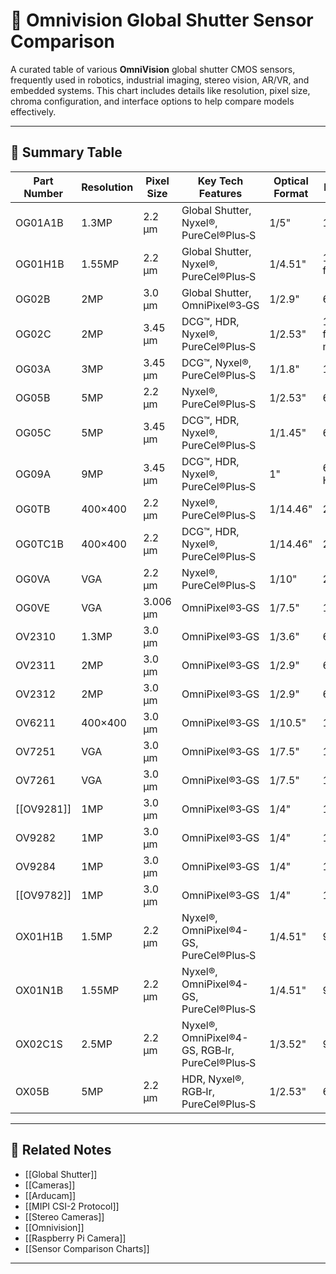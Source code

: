 # 📸 Omnivision Global Shutter Sensor Comparison

A curated table of various **OmniVision** global shutter CMOS sensors, frequently used in robotics, industrial imaging, stereo vision, AR/VR, and embedded systems. This chart includes details like resolution, pixel size, chroma configuration, and interface options to help compare models effectively.

---

## 🧠 Summary Table

| Part Number   | Resolution     | Pixel Size | Key Tech Features                                     | Optical Format | Frame Rate (Max)                      | CFA       | Output Format            | Interface          | Package         |
|---------------|----------------|------------|--------------------------------------------------------|----------------|---------------------------------------|-----------|---------------------------|---------------------|-----------------|
| OG01A1B       | 1.3MP          | 2.2 µm     | Global Shutter, Nyxel®, PureCel®Plus‑S                | 1/5"           | 120 fps                               | B&W       | RAW                       | MIPI                | COB, RW         |
| OG01H1B       | 1.55MP         | 2.2 µm     | Global Shutter, Nyxel®, PureCel®Plus‑S                | 1/4.51"        | 120 fps (MIPI), 30 fps (DVP)          | B&W       | —                         | DVP, MIPI           | CSP             |
| OG02B         | 2MP            | 3.0 µm     | Global Shutter, OmniPixel®3‑GS                        | 1/2.9"         | 60 fps                                | B&W, Color| RAW                       | DVP, MIPI           | COB, RW         |
| OG02C         | 2MP            | 3.45 µm    | DCG™, HDR, Nyxel®, PureCel®Plus‑S                     | 1/2.53"        | 120/180/240/300 fps (various modes)   | B&W, Color| 10/12-bit RAW             | LVDS, MIPI          | CSP             |
| OG03A         | 3MP            | 3.45 µm    | DCG™, Nyxel®, PureCel®Plus‑S                          | 1/1.8"         | 150 fps                               | B&W, Color| 10/12/14-bit RAW          | LVDS, MIPI          | CLGA            |
| OG05B         | 5MP            | 2.2 µm     | Nyxel®, PureCel®Plus‑S                                | 1/2.53"        | 60 fps                                | B&W, Color| 10-bit RAW                | DVP, MIPI           | CSP             |
| OG05C         | 5MP            | 3.45 µm    | DCG™, HDR, Nyxel®, PureCel®Plus‑S                     | 1/1.45"        | 60/120 fps                            | B&W, Color| 10/12/14-bit RAW          | LVDS, MIPI          | CLGA            |
| OG09A         | 9MP            | 3.45 µm    | DCG™, HDR, Nyxel®, PureCel®Plus‑S                     | 1"             | 60 fps (30 fps in HDR mode)           | B&W, Color| 10/12-bit RAW             | LVDS                | CLGA            |
| OG0TB         | 400×400        | 2.2 µm     | Nyxel®, PureCel®Plus‑S                                | 1/14.46"       | 240 fps                               | B&W       | 8/10-bit RAW              | MIPI, SPI           | CSP             |
| OG0TC1B       | 400×400        | 2.2 µm     | DCG™, HDR, Nyxel®, PureCel®Plus‑S                     | 1/14.46"       | 240–480 fps                           | B&W       | 8/10/12/14-bit RAW        | MIPI                | CSP             |
| OG0VA         | VGA            | 2.2 µm     | Nyxel®, PureCel®Plus‑S                                | 1/10"          | 240 fps                               | B&W       | RAW                       | MIPI / LVDS         | COB, CSP, RW    |
| OG0VE         | VGA            | 3.006 µm   | OmniPixel®3‑GS                                        | 1/7.5"         | 120 fps                               | B&W       | 8/10-bit RAW              | MIPI                | COB, CSP, RW    |
| OV2310        | 1.3MP          | 3.0 µm     | OmniPixel®3‑GS                                        | 1/3.6"         | 60 fps                                | B&W       | 10-bit RAW                | DVP, MIPI           | a‑CSP™          |
| OV2311        | 2MP            | 3.0 µm     | OmniPixel®3‑GS                                        | 1/2.9"         | 60 fps                                | B&W       | RAW                       | DVP, MIPI           | a‑CSP™          |
| OV2312        | 2MP            | 3.0 µm     | OmniPixel®3‑GS                                        | 1/2.9"         | 60 fps                                | RGB-Ir    | RGB-Ir                    | DVP, MIPI           | a‑CSP™          |
| OV6211        | 400×400        | 3.0 µm     | OmniPixel®3‑GS                                        | 1/10.5"        | 120 fps                               | Mono      | RAW                       | MIPI                | CSP             |
| OV7251        | VGA            | 3.0 µm     | OmniPixel®3‑GS                                        | 1/7.5"         | 120 fps                               | B&W       | 10-bit RAW                | MIPI / LVDS         | COB, CSP        |
| OV7261        | VGA            | 3.0 µm     | OmniPixel®3‑GS                                        | 1/7.5"         | 100 fps                               | Mono      | RAW                       | MIPI                | a‑CSP™          |
| [[OV9281]]    | 1MP            | 3.0 µm     | OmniPixel®3‑GS                                        | 1/4"           | 120 fps                               | Mono      | RAW                       | DVP, MIPI           | CSP             |
| OV9282        | 1MP            | 3.0 µm     | OmniPixel®3‑GS                                        | 1/4"           | 120 fps                               | Mono      | RAW                       | DVP, MIPI           | RW              |
| OV9284        | 1MP            | 3.0 µm     | OmniPixel®3‑GS                                        | 1/4"           | 120 fps                               | B&W       | RAW                       | DVP, MIPI           | a‑CSP™          |
| [[OV9782]]    | 1MP            | 3.0 µm     | OmniPixel®3‑GS                                        | 1/4"           | 120 fps                               | RGB Bayer | 8/10-bit RAW              | DVP, MIPI           | COB, RW         |
| OX01H1B       | 1.5MP          | 2.2 µm     | Nyxel®, OmniPixel®4-GS, PureCel®Plus‑S                | 1/4.51"        | 90 fps                                | B&W       | RAW B&W                   | DVP, MIPI           | a‑CSP™          |
| OX01N1B       | 1.55MP         | 2.2 µm     | Nyxel®, OmniPixel®4-GS, PureCel®Plus‑S                | 1/4.51"        | 90 fps                                | B&W       | 10-bit RAW, YUV           | DVP, MIPI           | a‑CSP™          |
| OX02C1S       | 2.5MP          | 2.2 µm     | Nyxel®, OmniPixel®4-GS, RGB‑Ir, PureCel®Plus‑S        | 1/3.52"        | 90 fps                                | RGB-Ir    | RAW RGB-Ir                | DVP, MIPI           | a‑CSP™          |
| OX05B         | 5MP            | 2.2 µm     | HDR, Nyxel®, RGB‑Ir, PureCel®Plus‑S                   | 1/2.53"        | 60 fps (1944p)                         | RGB-Ir    | Linear output             | DVP, MIPI           | a‑CSP™          |

---

## 🔗 Related Notes

- [[Global Shutter]]
- [[Cameras]]
- [[Arducam]]
- [[MIPI CSI-2 Protocol]]
- [[Stereo Cameras]]
- [[Omnivision]]
- [[Raspberry Pi Camera]]
- [[Sensor Comparison Charts]]

---
